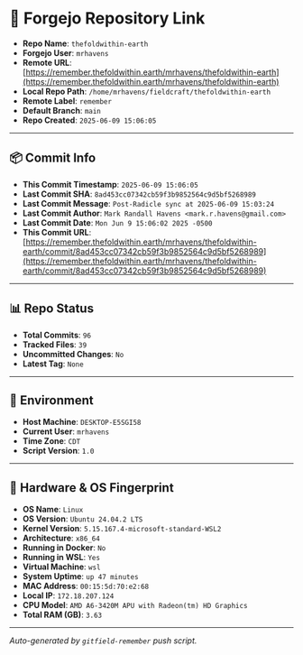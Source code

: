 # 🔗 Forgejo Repository Link

- **Repo Name**: `thefoldwithin-earth`
- **Forgejo User**: `mrhavens`
- **Remote URL**: [https://remember.thefoldwithin.earth/mrhavens/thefoldwithin-earth](https://remember.thefoldwithin.earth/mrhavens/thefoldwithin-earth)
- **Local Repo Path**: `/home/mrhavens/fieldcraft/thefoldwithin-earth`
- **Remote Label**: `remember`
- **Default Branch**: `main`
- **Repo Created**: `2025-06-09 15:06:05`

---

## 📦 Commit Info

- **This Commit Timestamp**: `2025-06-09 15:06:05`
- **Last Commit SHA**: `8ad453cc07342cb59f3b9852564c9d5bf5268989`
- **Last Commit Message**: `Post-Radicle sync at 2025-06-09 15:03:24`
- **Last Commit Author**: `Mark Randall Havens <mark.r.havens@gmail.com>`
- **Last Commit Date**: `Mon Jun 9 15:06:02 2025 -0500`
- **This Commit URL**: [https://remember.thefoldwithin.earth/mrhavens/thefoldwithin-earth/commit/8ad453cc07342cb59f3b9852564c9d5bf5268989](https://remember.thefoldwithin.earth/mrhavens/thefoldwithin-earth/commit/8ad453cc07342cb59f3b9852564c9d5bf5268989)

---

## 📊 Repo Status

- **Total Commits**: `96`
- **Tracked Files**: `39`
- **Uncommitted Changes**: `No`
- **Latest Tag**: `None`

---

## 🧭 Environment

- **Host Machine**: `DESKTOP-E5SGI58`
- **Current User**: `mrhavens`
- **Time Zone**: `CDT`
- **Script Version**: `1.0`

---

## 🧬 Hardware & OS Fingerprint

- **OS Name**: `Linux`
- **OS Version**: `Ubuntu 24.04.2 LTS`
- **Kernel Version**: `5.15.167.4-microsoft-standard-WSL2`
- **Architecture**: `x86_64`
- **Running in Docker**: `No`
- **Running in WSL**: `Yes`
- **Virtual Machine**: `wsl`
- **System Uptime**: `up 47 minutes`
- **MAC Address**: `00:15:5d:70:e2:68`
- **Local IP**: `172.18.207.124`
- **CPU Model**: `AMD A6-3420M APU with Radeon(tm) HD Graphics`
- **Total RAM (GB)**: `3.63`

---

_Auto-generated by `gitfield-remember` push script._
